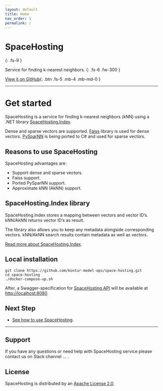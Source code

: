 ```yaml
---
layout: default
title: Home
nav_order: 1
permalink: /
---
```


# SpaceHosting
{: .fs-9 }

Service for finding k-nearest neighbors.
{: .fs-6 .fw-300 }

[View it on GitHub](https://github.com/kontur-model-ops/space-hosting){: .btn .fs-5 .mb-4 .mb-md-0 }

---

# Get started

SpaceHosting is a service for finding k-nearest neighbors (kNN) using a .NET library [SpaceHosting.Index](https://github.com/kontur-model-ops/space-hosting-index#spacehostingindex). 

Dense and sparse vectors are supported. [Faiss](https://github.com/facebookresearch/faiss) library is used for dense vectors. [PySparNN](https://github.com/facebookresearch/pysparnn) is being ported to C# and used for sparse vectors. 

## Reasons to use SpaceHosting  

SpaceHosting advantages are: 
* Support dense and sparse vectors.
* Faiss support.
* Ported PySparNN support.
* Approximate kNN (AkNN) support.

## SpaceHosting.Index library

SpaceHosting.Index stores a mapping between vectors and vector ID’s. kNN/AkNN returns vector ID’s as result.

The library also allows you to keep any metadata alongside corresponding vectors. kNN/AkNN search results contain metadata as well as vectors. 

[Read more about SpaceHosting.Index](https://github.com/kontur-model-ops/space-hosting-index#spacehostingindex).

## Local installation 
```
git clone https://github.com/kontur-model-ops/space-hosting.git 
cd space-hosting 
./docker-compose-up.sh
```
After, a Swagger-specification for [SpaceHosting API](https://kontur-model-ops.github.io/space-hosting/swagger/index.html) will be available at <http://localhost:8080>.

## Next Step 

* [See how to use SpaceHosting](/Testdoc/how-to-use).

---

## Support

If you have any questions or need help with SpaceHosting service please contact us on Slack channel … .

## License

SpaceHosting is distributed by an [Apache License 2.0](https://github.com/kontur-model-ops/space-hosting/blob/master/LICENSE).

